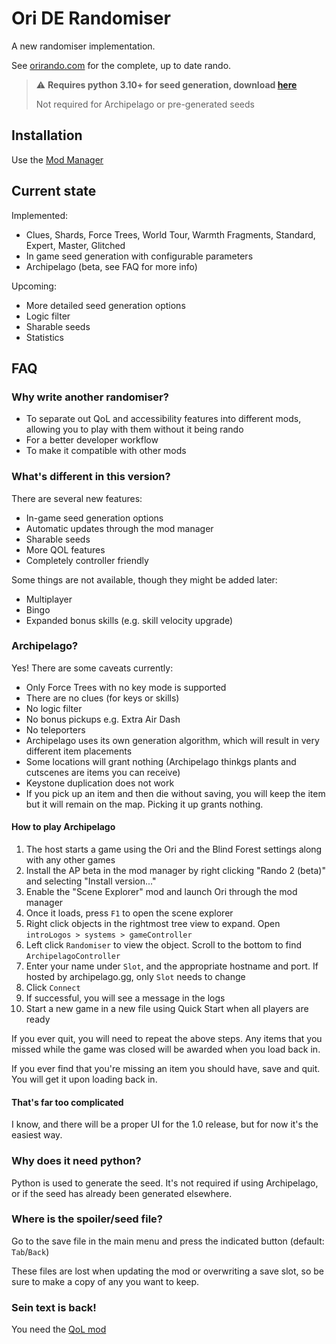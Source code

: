 # Ori DE Randomiser

A new randomiser implementation.

See [orirando.com](https://orirando.com) for the complete, up to date rando.

> :warning: **Requires python 3.10+ for seed generation, download [here](https://www.python.org/downloads/)**
>
> Not required for Archipelago or pre-generated seeds

## Installation

Use the [Mod Manager](https://github.com/Kirefel/bf-mod-manager)

## Current state

Implemented:

* Clues, Shards, Force Trees, World Tour, Warmth Fragments, Standard, Expert, Master, Glitched
* In game seed generation with configurable parameters
* Archipelago (beta, see FAQ for more info)

Upcoming:

* More detailed seed generation options
* Logic filter
* Sharable seeds
* Statistics

## FAQ

### Why write another randomiser?

* To separate out QoL and accessibility features into different mods, allowing you to play with them without it being rando
* For a better developer workflow
* To make it compatible with other mods

### What's different in this version?

There are several new features:

* In-game seed generation options
* Automatic updates through the mod manager
* Sharable seeds
* More QOL features
* Completely controller friendly

Some things are not available, though they might be added later:

* Multiplayer
* Bingo
* Expanded bonus skills (e.g. skill velocity upgrade)

### Archipelago?

Yes! There are some caveats currently:

* Only Force Trees with no key mode is supported
* There are no clues (for keys or skills)
* No logic filter
* No bonus pickups e.g. Extra Air Dash
* No teleporters
* Archipelago uses its own generation algorithm, which will result in very different item placements
* Some locations will grant nothing (Archipelago thinkgs plants and cutscenes are items you can receive)
* Keystone duplication does not work
* If you pick up an item and then die without saving, you will keep the item but it will remain on the map. Picking it up grants nothing.

#### **How to play Archipelago**

1. The host starts a game using the Ori and the Blind Forest settings along with any other games
1. Install the AP beta in the mod manager by right clicking "Rando 2 (beta)" and selecting "Install version..."
1. Enable the "Scene Explorer" mod and launch Ori through the mod manager
1. Once it loads, press `F1` to open the scene explorer
1. Right click objects in the rightmost tree view to expand. Open `introLogos > systems > gameController`
1. Left click `Randomiser` to view the object. Scroll to the bottom to find `ArchipelagoController`
1. Enter your name under `Slot`, and the appropriate hostname and port. If hosted by archipelago.gg, only `Slot` needs to change
1. Click `Connect`
1. If successful, you will see a message in the logs
1. Start a new game in a new file using Quick Start when all players are ready

If you ever quit, you will need to repeat the above steps. Any items that you missed while the game was closed will be awarded when you load back in.

If you ever find that you're missing an item you should have, save and quit. You will get it upon loading back in.

#### **That's far too complicated**

I know, and there will be a proper UI for the 1.0 release, but for now it's the easiest way.

### Why does it need python?

Python is used to generate the seed. It's not required if using Archipelago, or if the seed has already been generated elsewhere.

### Where is the spoiler/seed file?

Go to the save file in the main menu and press the indicated button (default: `Tab`/`Back`)

These files are lost when updating the mod or overwriting a save slot, so be sure to make a copy of any you want to keep.

### Sein text is back!

You need the [QoL mod](https://github.com/Kirefel/OriDeQol)
